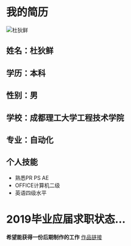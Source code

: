 # 我的简历 
![杜狄鲜](https://upload.jianshu.io/users/upload_avatars/14433917/9be8c3fb-5e10-46d7-b54d-8f6445ca5e62.jpg?imageMogr2/auto-orient/strip|imageView2/1/w/120/h/120)
## 姓名：杜狄鲜  
## 学历：本科
## 性别：男
## 学校：成都理工大学工程技术学院
## 专业：自动化
## 个人技能
 - 熟悉PR PS AE
 - OFFICE计算机二级
 - 英语四级水平
 # 2019毕业应届求职状态...
 **希望能获得一份后期制作的工作**
 [作品链接](http://baidu.com)
